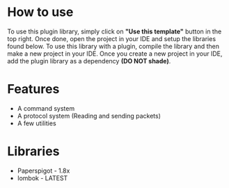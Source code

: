 # How to use
To use this plugin library, simply click on **"Use this template"** button in the top right. Once done, open the project in
your IDE and setup the libraries found below. To use this library with a plugin, compile the library and then make a new
project in your IDE. Once you create a new project in your IDE, add the plugin library as a dependency **(DO NOT shade)**.

# Features
* A command system
* A protocol system (Reading and sending packets)
* A few utilities

# Libraries
* Paperspigot - 1.8x
* lombok - LATEST
